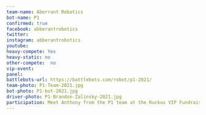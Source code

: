 ```yaml
---
team-name: Aberrant Robotics
bot-name: P1
confirmed: true
facebook: abberantrobotics
twitter:
instagram: abberantrobotics
youtube:
heavy-compete: Yes
heavy-static: no
other-compete:  no
vip-event:
panel:
battlebots-url: https://battlebots.com/robot/p1-2021/
team-photo: P1-Team-2021.jpg
bot-photo: P1-bot-2021.jpg
driver-photo: P1-Brandon-Zalinsky-2021.jpg
participation: Meet Anthony from the P1 team at the Ruckus VIP Fundraiser!
---
```

